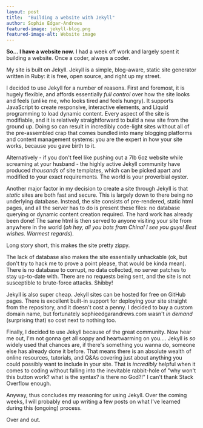 ```yaml
---
layout: post
title:  "Building a website with Jekyll"
author: Sophie Edgar-Andrews
featured-image: jekyll-blog.png
featured-image-alt: Website image
---
```


**So... I have a website now.** I had a week off work and largely spent it building a website. Once a coder, always a coder.

My site is built on Jekyll. Jekyll is a simple, blog-aware, static site generator written in Ruby: it is free, open source, and right up my street.

I decided to use Jekyll for a number of reasons. First and foremost, it is hugely flexible, and affords essentially _full control_ over how the site looks and feels (unlike me, who looks tired and feels hungry). It supports JavaScript to create responsive, interactive elements, and Liquid programming to load dynamic content.  Every aspect of the site is modifiable, and it is relatively straightforward to build a new site from the ground up. Doing so can result in incredibly code-light sites without all of the pre-assembled crap that comes bundled into many blogging platforms and content management systems: you are the expert in how your site works, because you gave birth to it.

Alternatively - if you don't feel like pushing out a 7lb 6oz website while screaming at your husband - the highly active Jekyll community have produced _thousands_ of site templates, which can be picked apart and modified to your exact requirements. The world is your proverbial oyster.

Another major factor in my decision to create a site through Jekyll is that _static_ sites are both fast and secure. This is largely down to there being no underlying database. Instead, the site consists of pre-rendered, static html pages, and all the server has to do is present these files: no database querying or dynamic content creation required. The hard work has already been done! The same html is then served to anyone visiting your site from anywhere in the world (_oh hey, all you bots from China! I see you guys! Best wishes. Warmest regards_). 

Long story short, this makes the site pretty zippy.

The lack of database also makes the site essentially unhackable (ok, but don't try to hack me to prove a point please, that would be kinda mean). There is no database to corrupt, no data collected, no server patches to stay up-to-date with. There are no requests being sent, and the site is not susceptible to brute-force attacks. Shibby!

Jekyll is also super cheap. Jekyll sites can be hosted for free on GitHub pages. There is excellent built-in support for deploying your site straight from the repository, and it doesn't cost a penny. I decided to buy a custom domain name, but fortunately sophieedgarandrews.com wasn't _in demand_ (surprising that) so cost next to nothing too.

Finally, I decided to use Jekyll because of the great community. Now hear me out, I'm not gonna get all soppy and heartwarming on you.... Jekyll is _so_ widely used that chances are, if there's something you wanna do, someone else has already done it before. That means there is an absolute wealth of online resources, tutorials, and Q&As covering just about anything you could possibly want to include in your site. That is *incredibly* helpful when it comes to coding without falling into the inevitable rabbit-hole of "why won't this button work? what is the syntax? is there no God?!" I can't thank Stack Overflow enough.

Anyway, thus concludes my reasoning for using Jekyll. Over the coming weeks, I will probably end up writing a few posts on what I've learned during this (ongoing) process.

Over and out.
